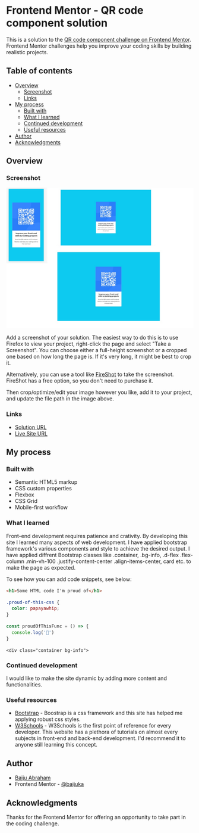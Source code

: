# Frontend Mentor - QR code component solution

This is a solution to the [QR code component challenge on Frontend Mentor](https://www.frontendmentor.io/challenges/qr-code-component-iux_sIO_H). Frontend Mentor challenges help you improve your coding skills by building realistic projects. 

## Table of contents

- [Overview](#overview)
  - [Screenshot](#screenshot)
  - [Links](#links)
- [My process](#my-process)
  - [Built with](#built-with)
  - [What I learned](#what-i-learned)
  - [Continued development](#continued-development)
  - [Useful resources](#useful-resources)
- [Author](#author)
- [Acknowledgments](#acknowledgments)


## Overview

### Screenshot

![](./images/screenshot.jpg)

Add a screenshot of your solution. The easiest way to do this is to use Firefox to view your project, right-click the page and select "Take a Screenshot". You can choose either a full-height screenshot or a cropped one based on how long the page is. If it's very long, it might be best to crop it.

Alternatively, you can use a tool like [FireShot](https://getfireshot.com/) to take the screenshot. FireShot has a free option, so you don't need to purchase it. 

Then crop/optimize/edit your image however you like, add it to your project, and update the file path in the image above.


### Links

- [Solution URL](https://github.com/baijuka/qrcode-compoent)
- [Live Site URL](https://baijuka.github.io/qrcode-compoent/)

## My process

### Built with

- Semantic HTML5 markup
- CSS custom properties
- Flexbox
- CSS Grid
- Mobile-first workflow


### What I learned

Front-end development requires patience and crativity. By developing this site I learned many aspects of web development. I have applied bootstrap framework's various components and style to achieve the desired output.  I have applied diffrent Bootstrap classes like .container, .bg-info, .d-flex .flex-column .min-vh-100 .justify-content-center .align-items-center, card etc. to make the page as expected.

To see how you can add code snippets, see below:

```html
<h1>Some HTML code I'm proud of</h1>
```
```css
.proud-of-this-css {
  color: papayawhip;
}
```
```js
const proudOfThisFunc = () => {
  console.log('🎉')
}
```

```Bootstrap
<div class="container bg-info">
```

### Continued development

I would like to make the site dynamic by adding more content and functionalities.


### Useful resources

- [Bootstrap](https://getbootstrap.com/) - Boostrap is a css framework and this site has helped me applying robust css styles.
- [W3Schools](https://www.w3schools.com) - W3Schools is the first point of reference for every developer. This website has a plethora of tutorials on almost every subjects in front-end and back-end development.  I'd recommend it to anyone still learning this concept.


## Author

- [Baiju Abraham ](https://github.com/baijuka)
- Frontend Mentor - [@baijuka](https://www.frontendmentor.io/profile/baijuka)


## Acknowledgments

Thanks for the Frontend Mentor for offering an opportunity to take part in the coding challenge.


